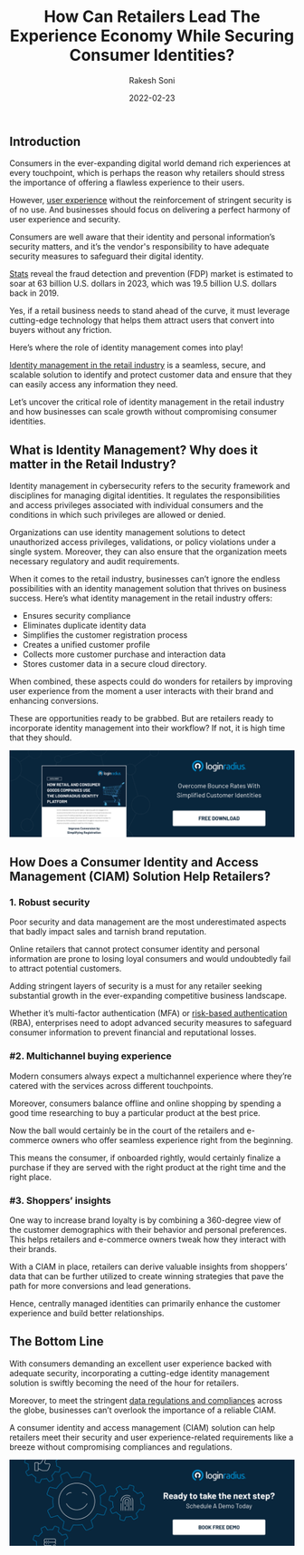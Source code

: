 ﻿---
title: "How Can Retailers Lead The Experience Economy While Securing Consumer Identities?"
date: "2022-02-23"
coverImage: "retailers-balance.jpg"
category: ["security"]
featured: false 
author: "Rakesh Soni"
description: "Retail businesses must leverage cutting-edge technology that helps them attract users that convert into buyers. Identity management in the retail industry is a seamless, secure, and scalable solution to identify and protect customer data and ensure that they can easily access any information they need."
metatitle: "How Retailers Can Balance Security and User Experience"
---

## Introduction

Consumers in the ever-expanding digital world demand rich experiences at every touchpoint, which is perhaps the reason why retailers should stress the importance of offering a flawless experience to their users. 

However, [user experience](https://www.loginradius.com/customer-experience-solutions/) without the reinforcement of stringent security is of no use. And businesses should focus on delivering a perfect harmony of user experience and security. 

Consumers are well aware that their identity and personal information’s security matters, and it’s the vendor's responsibility to have adequate security measures to safeguard their digital identity. 

[Stats](https://www.statista.com/statistics/786778/worldwide-fraud-detection-and-prevention-market-size/) reveal the fraud detection and prevention (FDP) market is estimated to soar at 63 billion U.S. dollars in 2023, which was 19.5 billion U.S. dollars back in 2019. 

Yes, if a retail business needs to stand ahead of the curve, it must leverage cutting-edge technology that helps them attract users that convert into buyers without any friction. 

Here’s where the role of identity management comes into play! 

[Identity management in the retail industry](https://www.loginradius.com/industry-retail-and-ecommerce/) is a seamless, secure, and scalable solution to identify and protect customer data and ensure that they can easily access any information they need.

Let’s uncover the critical role of identity management in the retail industry and how businesses can scale growth without compromising consumer identities. 


## What is Identity Management? Why does it matter in the Retail Industry? 

Identity management in cybersecurity refers to the security framework and disciplines for managing digital identities. It regulates the responsibilities and access privileges associated with individual consumers and the conditions in which such privileges are allowed or denied.

Organizations can use identity management solutions to detect unauthorized access privileges, validations, or policy violations under a single system. Moreover, they can also ensure that the organization meets necessary regulatory and audit requirements.

When it comes to the retail industry, businesses can’t ignore the endless possibilities with an identity management solution that thrives on business success. Here’s what identity management in the retail industry offers: 



* Ensures security compliance
* Eliminates duplicate identity data
* Simplifies the customer registration process
* Creates a unified customer profile
* Collects more customer purchase and interaction data
* Stores customer data in a secure cloud directory.

When combined, these aspects could do wonders for retailers by improving user experience from the moment a user interacts with their brand and enhancing conversions. 

These are opportunities ready to be grabbed. But are retailers ready to incorporate identity management into their workflow? If not, it is high time that they should.

**[![retailers-ds](retailers-ds.png)](https://www.loginradius.com/resource/how-retail-and-consumer-goods-companies-use-loginradius-identity-solution/)**


## How Does a Consumer Identity and Access Management (CIAM) Solution Help Retailers?


### 1. Robust security

Poor security and data management are the most underestimated aspects that badly impact sales and tarnish brand reputation.

Online retailers that cannot protect consumer identity and personal information are prone to losing loyal consumers and would undoubtedly fail to attract potential customers.

Adding stringent layers of security is a must for any retailer seeking substantial growth in the ever-expanding competitive business landscape.

Whether it’s multi-factor authentication (MFA) or [risk-based authentication](https://www.loginradius.com/blog/start-with-identity/risk-based-authentication/) (RBA), enterprises need to adopt advanced security measures to safeguard consumer information to prevent financial and reputational losses.


### #2. Multichannel buying experience 

Modern consumers always expect a multichannel experience where they’re catered with the services across different touchpoints.

Moreover, consumers balance offline and online shopping by spending a good time researching to buy a particular product at the best price.

Now the ball would certainly be in the court of the retailers and e-commerce owners who offer seamless experience right from the beginning.

This means the consumer, if onboarded rightly, would certainly finalize a purchase if they are served with the right product at the right time and the right place.


### #3. Shoppers’ insights

One way to increase brand loyalty is by combining a 360-degree view of the customer demographics with their behavior and personal preferences. This helps retailers and e-commerce owners tweak how they interact with their brands.

With a CIAM in place, retailers can derive valuable insights from shoppers’ data that can be further utilized to create winning strategies that pave the path for more conversions and lead generations. 

Hence, centrally managed identities can primarily enhance the customer experience and build better relationships.


## The Bottom Line

With consumers demanding an excellent user experience backed with adequate security, incorporating a cutting-edge identity management solution is swiftly becoming the need of the hour for retailers. 

Moreover, to meet the stringent [data regulations and compliances](https://www.loginradius.com/compliances/) across the globe, businesses can’t overlook the importance of a reliable CIAM. 

A consumer identity and access management (CIAM) solution can help retailers meet their security and user experience-related requirements like a breeze without compromising compliances and regulations. 

[![book-a-demo-Consultation](../../assets/book-a-demo-loginradius.png)](https://www.loginradius.com/book-a-demo/)